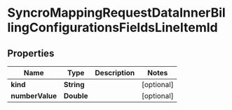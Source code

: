 

# SyncroMappingRequestDataInnerBillingConfigurationsFieldsLineItemId


## Properties

| Name | Type | Description | Notes |
|------------ | ------------- | ------------- | -------------|
|**kind** | **String** |  |  [optional] |
|**numberValue** | **Double** |  |  [optional] |



